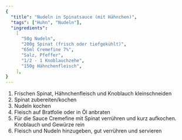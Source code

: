 ```yaml
---
{
  "title": "Nudeln in Spinatsauce (mit Hähnchen)",
  "tags": ["Huhn", "Nudeln"],
  "ingredients":
    [
      "50g Nudeln",
      "200g Spinat (frisch oder tiefgekühlt)",
      "65ml Cremefine 7%",
      "Salz, Pfeffer",
      "1/2 - 1 Knoblauchzehe",
      "150g Hähnchenfleisch",
    ],
}
---
```


1. Frischen Spinat, Hähnchenfleisch und Knoblauch kleinschneiden
2. Spinat zubereiten/kochen
3. Nudeln kochen
4. Fleisch auf Bratfolie oder in Öl anbraten
5. Für die Sauce Cremefine mit Spinat verrühren und kurz aufkochen. Knoblauch
   und Gewürze rein
6. Fleisch und Nudeln hinzugeben, gut verrühren und servieren
